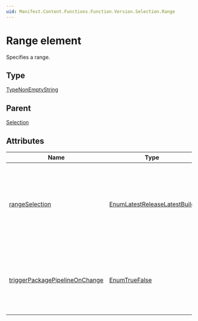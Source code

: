 ```yaml
---
uid: Manifest.Content.Functions.Function.Version.Selection.Range
---
```


# Range element

Specifies a range.

## Type

[TypeNonEmptyString](xref:Manifest-TypeNonEmptyString)

## Parent

[Selection](xref:Manifest.Content.Functions.Function.Version.Selection)

## Attributes

|Name|Type|Required|Description|
|--- |--- |--- |--- |
|[rangeSelection](xref:Manifest.Content.Functions.Function.Version.Selection.Range-rangeSelection)|[EnumLatestReleaseLatestBuild](xref:Manifest-EnumLatestReleaseLatestBuild)|Yes|Specifies whether the last version of the range (if used) should be a release or if it can be a development (build) version.|
|[triggerPackagePipelineOnChange](xref:Manifest.Content.Functions.Function.Version.Selection.Range-triggerPackagePipelineOnChange)|[EnumTrueFalse](xref:Manifest-EnumTrueFalse)|Yes|Specifies whether a change to this item should trigger the package pipeline chain.|
